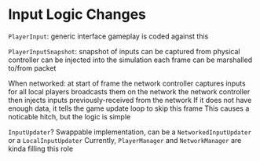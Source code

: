 # Input Logic Changes

`PlayerInput`:
    generic interface
    gameplay is coded against this

`PlayerInputSnapshot`:
    snapshot of inputs
    can be captured from physical controller
    can be injected into the simulation each frame
    can be marshalled to/from packet

When networked:
    at start of frame
    the network controller captures inputs for all local players
    broadcasts them on the network
    the network controller then injects inputs previously-received from the network
    If it does not have enough data, it tells the game update loop to skip this frame
        This causes a noticable hitch, but the logic is simple

`InputUpdater`?
    Swappable implementation, can be a `NetworkedInputUpdater` or a `LocalInputUpdater`
    Currently, `PlayerManager` and `NetworkManager` are kinda filling this role

